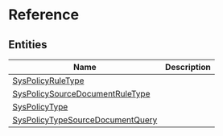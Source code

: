
# Reference


## Entities

|Name|Description|
|---|---|
|[SysPolicyRuleType](SysPolicyRuleType.cdm.json)||
|[SysPolicySourceDocumentRuleType](SysPolicySourceDocumentRuleType.cdm.json)||
|[SysPolicyType](SysPolicyType.cdm.json)||
|[SysPolicyTypeSourceDocumentQuery](SysPolicyTypeSourceDocumentQuery.cdm.json)||
